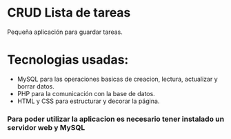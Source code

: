 # CRUD Lista de tareas
Pequeña aplicación para guardar tareas.
# Tecnologias usadas:
- MySQL para las operaciones basicas de creacion, lectura, actualizar y borrar datos.
- PHP para la comunicación con la base de datos.
- HTML y CSS para estructurar y decorar la página.
### Para poder utilizar la aplicacion es necesario tener instalado un servidor web y MySQL
